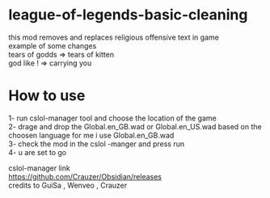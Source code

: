 # league-of-legends-basic-cleaning  
this mod removes and replaces religious offensive text in game   
example of some changes   
tears of godds => tears of kitten  
god like ! => carrying you     
# How to use   
1- run cslol-manager tool and choose the location of the game   
2- drage and drop the Global.en_GB.wad or Global.en_US.wad based on the choosen language for me i use Global.en_GB.wad    
3- check the mod in the cslol -manger and press run   
4- u are set to go    


cslol-manager link    
https://github.com/Crauzer/Obsidian/releases   
credits to GuiSa , Wenveo ,  Crauzer    
